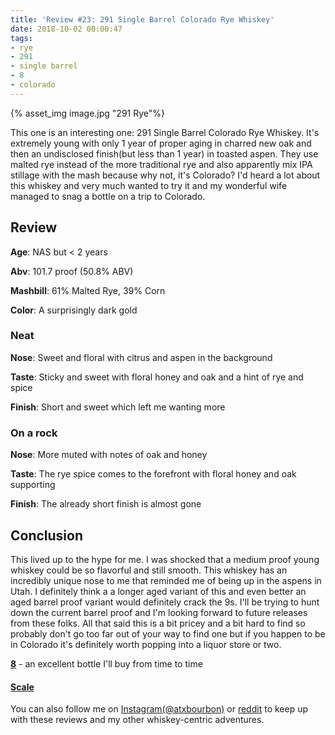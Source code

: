 ```yaml
---
title: 'Review #23: 291 Single Barrel Colorado Rye Whiskey'
date: 2018-10-02 00:00:47
tags:
- rye
- 291
- single barrel
- 8
- colorado
---
```

{% asset_img image.jpg "291 Rye"%}

This one is an interesting one: 291 Single Barrel Colorado Rye Whiskey. It's extremely young with only 1 year of proper aging in charred new oak and then an undisclosed finish(but less than 1 year) in toasted aspen. They use malted rye instead of the more traditional rye and  also apparently mix IPA stillage with the mash because why not, it's Colorado? I'd heard a lot about this whiskey and very much wanted to try it and my wonderful wife managed to snag a bottle on a trip to Colorado.

## Review
**Age**: NAS but < 2 years

**Abv**: 101.7 proof (50.8% ABV)

**Mashbill**: 61% Malted Rye, 39% Corn

**Color**: A surprisingly dark gold

### Neat
**Nose**: Sweet and floral with citrus and aspen in the background

**Taste**: Sticky and sweet with floral honey and oak and a hint of rye and spice

**Finish**: Short and sweet which left me wanting more

### On a rock
**Nose**: More muted with notes of oak and honey

**Taste**: The rye spice comes to the forefront with floral honey and oak supporting

**Finish**: The already short finish is almost gone

## Conclusion
This lived up to the hype for me. I was shocked that a medium proof young whiskey could be so flavorful and still smooth. This whiskey has an incredibly unique nose to me that reminded me of being up in the aspens in Utah. I definitely think a a longer aged variant of this and even better an aged barrel proof variant would definitely crack the 9s. I'll be trying to hunt down the current barrel proof and I'm looking forward to future releases from these folks. All that said this is a bit pricey and a bit hard to find so probably don't go too far out of your way to find one but if you happen to be in Colorado it's definitely worth popping into a liquor store or two.

[**8**](https://atxbourbon.com/tags/8/) - an excellent bottle I'll buy from time to time

#### [Scale](http://atxbourbon.com/Scale/)

You can also follow me on [Instagram(@atxbourbon)](https://www.instagram.com/atxbourbon/) or [reddit](https://www.reddit.com/r/scottmotorraddrinks/) to keep up with these reviews and my other whiskey-centric adventures.
